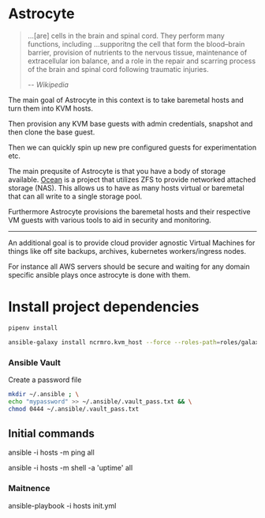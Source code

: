 # Astrocyte

> ...\[are] cells in the brain and spinal cord. They perform many functions, 
including ...supporitng the cell that form the blood–brain barrier, 
provision of nutrients to the nervous tissue, maintenance of extracellular
ion balance, and a role in the repair and scarring process of the brain 
and spinal cord following traumatic injuries.
>
> -- <cite>Wikipedia</cite>

The main goal of Astrocyte in this context is to take baremetal hosts and
turn them into KVM hosts.

Then provision any KVM base guests with admin credentials, snapshot and 
then clone the base guest.

Then we can quickly spin up new pre configured guests for experimentation etc.

The main prequsite of Astrocyte is that you have a body of storage available. [Ocean]() is a project that utilizes ZFS
to provide networked attached storage (NAS). This allows us to have as many hosts virtual or baremetal that can all 
write to a single storage pool. 

Furthermore Astrocyte provisions the baremetal hosts and their respective VM guests with various tools to aid in security
and monitoring. 

---

An additional goal is to provide cloud provider agnostic Virtual Machines
for things like off site backups, archives, kubernetes workers/ingress nodes.

For instance all AWS servers should be secure and waiting for any domain specific ansible plays once astrocyte is done with them.

# Install project dependencies

```bash
pipenv install
```

```bash
ansible-galaxy install ncrmro.kvm_host --force --roles-path=roles/galaxy
```

### Ansible Vault
Create a password file

```bash
mkdir ~/.ansible ; \
echo "mypassword" >> ~/.ansible/.vault_pass.txt && \
chmod 0444 ~/.ansible/.vault_pass.txt
```

## Initial commands

ansible -i hosts -m ping all

ansible -i hosts -m shell -a 'uptime' all

### Maitnence

ansible-playbook -i hosts init.yml
